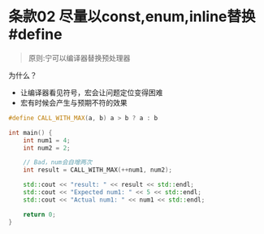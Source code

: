 # 条款02 尽量以const,enum,inline替换#define

> 原则:宁可以编译器替换预处理器

为什么？
- 让编译器看见符号，宏会让问题定位变得困难
- 宏有时候会产生与预期不符的效果

```cpp
#define CALL_WITH_MAX(a, b) a > b ? a : b

int main() {
    int num1 = 4;
    int num2 = 2;

    // Bad，num会自增两次
    int result = CALL_WITH_MAX(++num1, num2);

    std::cout << "result: " << result << std::endl;
    std::cout << "Expected num1: " << 5 << std::endl;
    std::cout << "Actual num1: " << num1 << std::endl;

    return 0;
}
```
